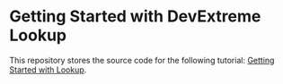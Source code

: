 <!-- default badges list -->

<!-- default badges end -->

# Getting Started with DevExtreme Lookup

This repository stores the source code for the following tutorial: [Getting Started with Lookup](https://js.devexpress.com/Documentation/Guide/UI_Components/Lookup/Getting_Started_with_Lookup/).